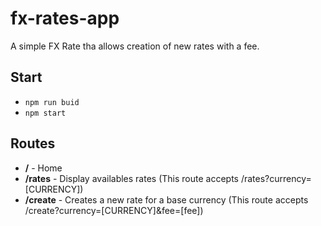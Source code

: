 # fx-rates-app
A simple FX Rate tha allows creation of new rates with a fee.

## Start
*   `npm run buid`
*   `npm start`

## Routes
*   **/** - Home
*   **/rates** - Display availables rates
    (This route accepts /rates?currency=[CURRENCY])
*   **/create** - Creates a new rate for a base 
currency
    (This route accepts /create?currency=[CURRENCY]&fee=[fee])

